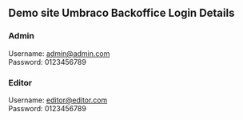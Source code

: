 ## Demo site Umbraco Backoffice Login Details

### Admin
Username: admin@admin.com   
Password: 0123456789

### Editor  
Username: editor@editor.com   
Password: 0123456789
